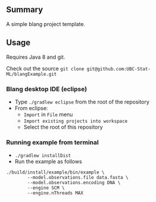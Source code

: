 Summary
-------

<!-- [![Build Status](https://travis-ci.org/alexandrebouchard/blangExample.png?branch=master)](https://travis-ci.org/alexandrebouchard/blangExample) -->

A simple blang project template. 

Usage
-----

Requires Java 8 and git.

Check out the source ``git clone git@github.com:UBC-Stat-ML/blangExample.git``

### Blang desktop IDE (eclipse)


- Type ``./gradlew eclipse`` from the root of the repository
- From eclipse:
  - ``Import`` in ``File`` menu
  - ``Import existing projects into workspace``
  - Select the root of this repository


### Running example from terminal

- ``./gradlew installDist``
- Run the example as follows

```
./build/install/example/bin/example \
        --model.observations.file data.fasta \
        --model.observations.encoding DNA \
        --engine SCM \
        --engine.nThreads MAX
```